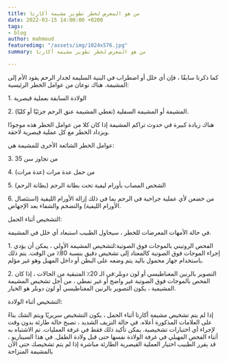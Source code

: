 ```yaml
---
title: من هو المعرض لخطر تطوير مشيمة أكارتا
date: 2022-03-15 14:00:00 +0200
tags:
- blog
author: mahmoud
featuredimg: "/assets/img/1024x576.jpg"
summary: من هو المعرض لخطر تطوير مشيمة أكارتا

---
```

كما ذكرنا سابقًا ، فإن أي خلل أو اضطراب في البنية السليمة لجدار الرحم يقود الأم إلى المشيمة. هناك نوعان من عوامل الخطر الرئيسية:

1\. الولادة السابقة بعملية قيصرية

2\. المشيمة أو المشيمة السفلية (تغطي المشيمة عنق الرحم جزئيًا أو كليًا).

هناك زيادة كبيرة في حدوث تراكم المشيمة إذا كان كلا من عوامل الخطر هذه موجودًا ويزداد الخطر مع كل عملية قيصرية لاحقة.

عوامل الخطر الشائعة الأخرى للمشيمة هي:

3\. من تجاوز سن 35

4\. من حمل عدة مرات (عدة مرات)

5\. الشخص المصاب بأورام ليفية تحت بطانة الرحم (بطانة الرحم)

6\. من خضعن لأي عملية جراحية في الرحم بما في ذلك إزالة الأورام الليفية (استئصال الأورام الليفية) والتضخم والشفاء بعد الإجهاض.

التشخيص أثناء الحمل:

في حالة الأمهات المعرضات للخطر ، سيحاول الطبيب استبعاد أي خلل في المشيمة.

1\. الفحص الروتيني بالموجات فوق الصوتية:لتشخيص المشيمة الأولي ، يمكن أن يؤدي إجراء الموجات فوق الصوتية كالمعتاد إلى تشخيص دقيق بنسبة 80٪ من الوقت. يتم ذلك باستخدام جهاز محمول باليد يتم وضعه على البطن أو داخل المهبل وهو غير مؤلم.

2\. التصوير بالرنين المغناطيسي أو لون دوبلر:في الـ 20٪ المتبقية من الحالات ، إذا كان الفحص بالموجات فوق الصوتية غير واضح أو غير نمطي ، من أجل تشخيص المشيمة المشيمية ، يكون التصوير بالرنين المغناطيسي أو لون دوبلر هو الخيار.

التشخيص أثناء الولادة:

إذا لم يتم تشخيص مشيمة أكارتا أثناء الحمل ، يكون التشخيص سريريًا ويتم الشك بناءً على العلامات المذكورة أعلاه. في حالة النزيف الشديد ، تصبح حالة طارئة بدون وقت لإجراء أي اختبارات تشخيصية. يمكن تأكيد ذلك فقط في غرفة العمليات. تم الاشتباه به أثناء الفحص المهبلي في غرفة الولادة نفسها حتى قبل ولادة الطفل. في هذا السيناريو ، قد يقرر الطبيب اختيار العملية القيصرية الطارئة مباشرة إذا لم يتم تشخيصك حتى الآن بالمشيمة المنزاحة